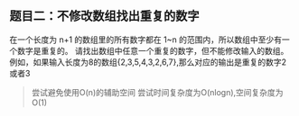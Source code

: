 ## 题目二：不修改数组找出重复的数字
在一个长度为 n+1 的数组里的所有数字都在 1~n 的范围内，所以数组中至少有一个数字是重复的。
请找出数组中任意一个重复的数字，但不能修改输入的数组。
例如，如果输入长度为8的数组{2,3,5,4,3,2,6,7},那么对应的输出是重复的数字2或者3

> 尝试避免使用O(n)的辅助空间
> 尝试时间复杂度为O(nlogn),空间复杂度为O(1)